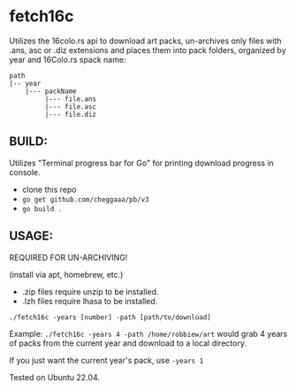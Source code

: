 # fetch16c
Utilizes the 16colo.rs api to download art packs, un-archives only files with .ans, asc or .diz extensions and places them into pack folders, organized by year and 16Colo.rs spack name:


```
path
|-- year
    |--- packName
         |--- file.ans
         |--- file.asc
         |--- file.diz
```

## BUILD:
Utilizes "Terminal progress bar for Go" for printing download progress in console.

- clone this repo
- ```go get github.com/cheggaaa/pb/v3```
- ```go build .```

## USAGE:

REQUIRED FOR UN-ARCHIVING!

(install via apt, homebrew, etc.)
- .zip files require unzip to be installed. 
- .lzh files require lhasa to be installed.

```./fetch16c -years [number] -path [path/to/download]```

Example: ```./fetch16c -years 4 -path /home/robbiew/art``` would grab 4 years of packs from the current year and download to a local directory.

If you just want the current year's pack, use `-years 1`

Tested on Ubuntu 22.04.


